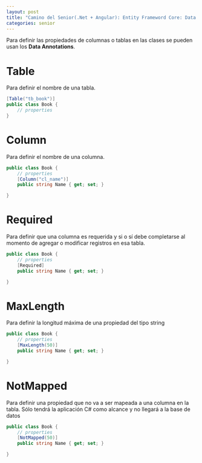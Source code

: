 ```yaml
---
layout: post
title: "Camino del Senior(.Net + Angular): Entity Frameword Core: Data Annotations"
categories: senior
---
```


Para definir las propiedades de columnas o tablas en las clases se<!--more--> pueden usan los **Data Annotations**.

# Table
Para definir el nombre de una tabla.
```csharp
[Table("tb_book")]
public class Book {
    // properties
}
```

# Column
Para definir el nombre de una columna.
```csharp
public class Book {
    // properties
    [Column("cl_name")]
    public string Name { get; set; }

}
```

# Required
Para definir que una columna es requerida y si o sí debe completarse al momento de agregar o modificar registros en esa tabla.
```csharp
public class Book {
    // properties
    [Required]
    public string Name { get; set; }

}
```

# MaxLength
Para definir la longitud máxima de una propiedad del tipo string
```csharp
public class Book {
    // properties
    [MaxLength(50)]
    public string Name { get; set; }

}
```

# NotMapped
Para definir una propiedad que no va a ser mapeada a una columna en la tabla. Sólo tendrá la aplicación C# como alcance y no llegará a la base de datos
```csharp
public class Book {
    // properties
    [NotMapped(50)]
    public string Name { get; set; }

}
```